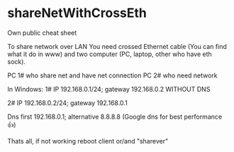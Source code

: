 # shareNetWithCrossEth

Own public cheat sheet

To share network over LAN You need crossed Ethernet cable (You can find what it do in www) and two computer (PC, laptop, other who have eth sock).

PC 1# who share net and have net connection
PC 2# who need network

In Windows:
1# IP 192.168.0.1/24; gateway 192.168.0.2
WITHOUT DNS

2# IP 192.168.0.2/24; gateway 192.168.0.1

Dns first 192.168.0.1; alternative 8.8.8.8 (Google dns for best performance 👍)

Thats all, if not working reboot client or/and "sharever"
